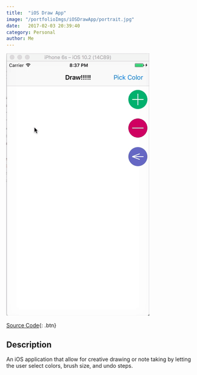 ```yaml
---
title:  "iOS Draw App"
image: "/portfolioImgs/iOSDrawApp/portrait.jpg"
date:   2017-02-03 20:39:40
category: Personal
author: Me
---
```


![Animated gif of project in action](/portfolioImgs/iOSDrawApp/Kapture.gif)

[Source Code](https://github.com/RodrigoFigueroaM/iOS){: .btn}

## Description
An iOS application that allow for creative drawing or note taking by letting the user select colors, brush size, and undo steps.